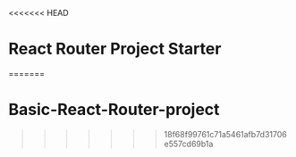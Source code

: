 <<<<<<< HEAD
# React Router Project Starter
=======
# Basic-React-Router-project
>>>>>>> 18f68f99761c71a5461afb7d31706e557cd69b1a
